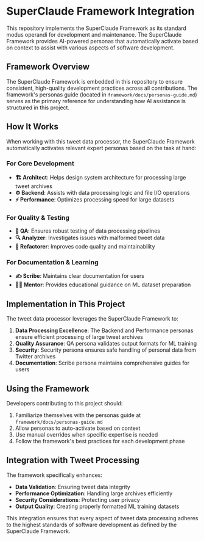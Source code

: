 # SuperClaude Framework Integration

This repository implements the SuperClaude Framework as its standard modus operandi for development and maintenance. The SuperClaude Framework provides AI-powered personas that automatically activate based on context to assist with various aspects of software development.

## Framework Overview

The SuperClaude Framework is embedded in this repository to ensure consistent, high-quality development practices across all contributions. The framework's personas guide (located in `framework/docs/personas-guide.md`) serves as the primary reference for understanding how AI assistance is structured in this project.

## How It Works

When working with this tweet data processor, the SuperClaude Framework automatically activates relevant expert personas based on the task at hand:

### For Core Development
- **🏗️ Architect**: Helps design system architecture for processing large tweet archives
- **⚙️ Backend**: Assists with data processing logic and file I/O operations
- **⚡ Performance**: Optimizes processing speed for large datasets

### For Quality & Testing
- **🧪 QA**: Ensures robust testing of data processing pipelines
- **🔍 Analyzer**: Investigates issues with malformed tweet data
- **🔄 Refactorer**: Improves code quality and maintainability

### For Documentation & Learning
- **✍️ Scribe**: Maintains clear documentation for users
- **👨‍🏫 Mentor**: Provides educational guidance on ML dataset preparation

## Implementation in This Project

The tweet data processor leverages the SuperClaude Framework to:

1. **Data Processing Excellence**: The Backend and Performance personas ensure efficient processing of large tweet archives
2. **Quality Assurance**: QA persona validates output formats for ML training
3. **Security**: Security persona ensures safe handling of personal data from Twitter archives
4. **Documentation**: Scribe persona maintains comprehensive guides for users

## Using the Framework

Developers contributing to this project should:

1. Familiarize themselves with the personas guide at `framework/docs/personas-guide.md`
2. Allow personas to auto-activate based on context
3. Use manual overrides when specific expertise is needed
4. Follow the framework's best practices for each development phase

## Integration with Tweet Processing

The framework specifically enhances:

- **Data Validation**: Ensuring tweet data integrity
- **Performance Optimization**: Handling large archives efficiently
- **Security Considerations**: Protecting user privacy
- **Output Quality**: Creating properly formatted ML training datasets

This integration ensures that every aspect of tweet data processing adheres to the highest standards of software development as defined by the SuperClaude Framework.
